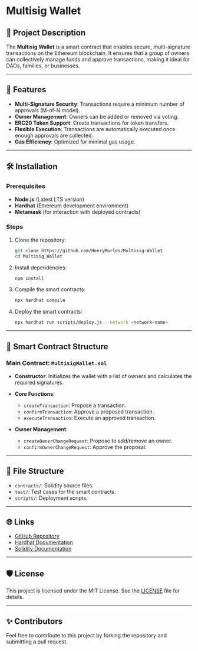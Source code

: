 # **Multisig Wallet**

## 📝 Project Description

The **Multisig Wallet** is a smart contract that enables secure, multi-signature transactions on the Ethereum blockchain. 
It ensures that a group of owners can collectively manage funds and approve transactions, making it ideal for DAOs, families, or businesses.

---

## 🚀 Features

- **Multi-Signature Security**: Transactions require a minimum number of approvals (M-of-N model).
- **Owner Management**: Owners can be added or removed via voting.
- **ERC20 Token Support**: Create transactions for token transfers.
- **Flexible Execution**: Transactions are automatically executed once enough approvals are collected.
- **Gas Efficiency**: Optimized for minimal gas usage.

---

## 🛠️ Installation

### Prerequisites

- **Node.js** (Latest LTS version)
- **Hardhat** (Ethereum development environment)
- **Metamask** (for interaction with deployed contracts)

### Steps

1. Clone the repository:

   ```bash
   git clone https://github.com/HenryMorles/Multisig-Wallet
   cd Multisig_Wallet
   ```

2. Install dependencies:

   ```bash
   npm install
   ```

3. Compile the smart contracts:

   ```bash
   npx hardhat compile
   ```

4. Deploy the smart contracts:

   ```bash
   npx hardhat run scripts/deploy.js --network <network-name>
   ```

---

## 📜 Smart Contract Structure

### Main Contract: `MultisigWallet.sol`

- **Constructor**:
  Initializes the wallet with a list of owners and calculates the required signatures.

- **Core Functions**:
  - `createTransaction`: Propose a transaction.
  - `confirmTransaction`: Approve a proposed transaction.
  - `executeTransaction`: Execute an approved transaction.

- **Owner Management**:
  - `createOwnerChangeRequest`: Propose to add/remove an owner.
  - `confirmOwnerChangeRequest`: Approve the proposal.

---

## 📂 File Structure

- `contracts/`: Solidity source files.
- `test/`: Test cases for the smart contracts.
- `scripts/`: Deployment scripts.

---

## 🌐 Links

- [GitHub Repository](https://github.com/HenryMorles/Multisig-Wallet)
- [Hardhat Documentation](https://hardhat.org/docs)
- [Solidity Documentation](https://docs.soliditylang.org/)

---

## 🛡️ License

This project is licensed under the MIT License. See the [LICENSE](LICENSE) file for details.

---

## ✨ Contributors

Feel free to contribute to this project by forking the repository and submitting a pull request.
